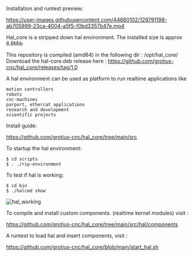 
Installation and runtest preview:

https://user-images.githubusercontent.com/44880102/129791198-ab705999-23ca-4004-a5f5-f0bd3357b47e.mp4

Hal_core is a stripped down hal environment.
The installed size is approx 6.8Mib

This repository is compiled (amd64) in the following dir : /opt/hal_core/
Download the hal-core.deb release here : https://github.com/grotius-cnc/hal_core/releases/tag/1.0

A hal environment can be used as platform to run realtime applications like 

	motion controllers 
	robots
	cnc-machines 
	parport, ethercat applications
	research and development 
	scientific projects

Install guide:

https://github.com/grotius-cnc/hal_core/tree/main/src

To startup the hal environment:

    $ cd scripts
    $ . ./rip-environment
    
To test if hal is working:

    $ cd bin 
    $ ./halcmd show
    
![hal_working](https://user-images.githubusercontent.com/44880102/129553575-bca46124-055e-47be-980e-ba4062991ffc.jpg)


To compile and install custom components. (realtime kernel modules) visit : 

https://github.com/grotius-cnc/hal_core/tree/main/src/hal/components

A runtest to load hal and insert components, visit :

https://github.com/grotius-cnc/hal_core/blob/main/start_hal.sh


    
